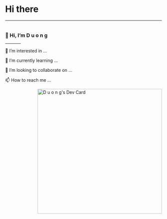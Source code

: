 <h1>Hi there</h1>
<hr>
<div style="float: left; ">
  <h3>👋 Hi, I’m D u o n g</h3>
  <hr style="width: 50px;">
  <p>👀 I’m interested in ...</p>
  <p>🌱 I’m currently learning ...</p>
  <p>💞️ I’m looking to collaborate on ...</p>
  <p>📫 How to reach me ...</p>
</div>
<a href="https://app.daily.dev/Dyong46">
    <img src="https://api.daily.dev/devcards/d8bd2151691f4595911277902bfb3df1.png?r=xr1" width="400" alt="D u o n g's Dev Card" style="float: right;"/>
</a>

<!---
Dyong46/Dyong46 is a ✨ special ✨ repository because its `README.md` (this file) appears on your GitHub profile.
You can click the Preview link to take a look at your changes.
--->

